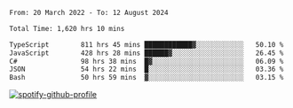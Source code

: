 <!--START_SECTION:waka-->

```txt
From: 20 March 2022 - To: 12 August 2024

Total Time: 1,620 hrs 10 mins

TypeScript        811 hrs 45 mins ████████████▓░░░░░░░░░░░░   50.10 %
JavaScript        428 hrs 28 mins ██████▓░░░░░░░░░░░░░░░░░░   26.45 %
C#                98 hrs 38 mins  █▓░░░░░░░░░░░░░░░░░░░░░░░   06.09 %
JSON              54 hrs 22 mins  █░░░░░░░░░░░░░░░░░░░░░░░░   03.36 %
Bash              50 hrs 59 mins  ▓░░░░░░░░░░░░░░░░░░░░░░░░   03.15 %
```

<!--END_SECTION:waka-->
[![spotify-github-profile](https://spotify-github-profile.vercel.app/api/view?uid=c00zprrvy9xiloa9qnco3hmng&cover_image=true&theme=novatorem&show_offline=false&background_color=121212&bar_color=53b14f&bar_color_cover=false)](https://spotify-github-profile.vercel.app/api/view?uid=c00zprrvy9xiloa9qnco3hmng&redirect=true)



